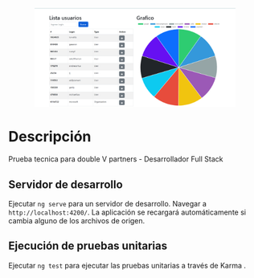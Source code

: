 <p align="center"><a href="https://github.com/jhonhenrybernal/doublevpartners-front/blob/main/src/assets/prueba.png?raw=true" target="_blank"><img src="https://github.com/jhonhenrybernal/doublevpartners-front/blob/main/src/assets/prueba.png?raw=true" width="400"></a></p>


# Descripción

Prueba tecnica para double V partners - Desarrollador Full Stack 


## Servidor de desarrollo

Ejecutar `ng serve` para un servidor de desarrollo. Navegar a `http://localhost:4200/`. La aplicación se recargará automáticamente si cambia alguno de los archivos de origen.

## Ejecución de pruebas unitarias

Ejecutar `ng test` para ejecutar las pruebas unitarias a través de Karma .
